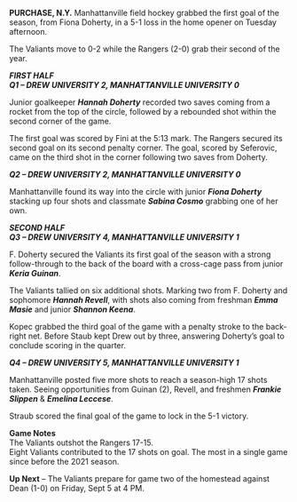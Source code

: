    
**PURCHASE, N.Y.**  Manhattanville field hockey grabbed the first goal of the season, from Fiona Doherty, in a 5-1 loss in the home opener on Tuesday afternoon.  
   
The Valiants move to 0-2 while the Rangers (2-0) grab their second of the year.  
   
***FIRST HALF***  
***Q1 – DREW UNIVERSITY 2, MANHATTANVILLE UNIVERSITY 0***  
   
Junior goalkeeper ***Hannah Doherty*** recorded two saves coming from a rocket from the top of the circle, followed by a rebounded shot within the second corner of the game.  
   
The first goal was scored by Fini at the 5:13 mark. The Rangers secured its second goal on its second penalty corner. The goal, scored by Seferovic, came on the third shot in the corner following two saves from Doherty.  
   
***Q2 – DREW UNIVERSITY 2, MANHATTANVILLE UNIVERSITY 0***  
   
Manhattanville found its way into the circle with junior ***Fiona Doherty*** stacking up four shots and classmate ***Sabina Cosmo*** grabbing one of her own.  
   
***SECOND HALF***   
***Q3 – DREW UNIVERSITY 4, MANHATTANVILLE UNIVERSITY 1***  
   
F. Doherty secured the Valiants its first goal of the season with a strong follow-through to the back of the board with a cross-cage pass from junior ***Keria Guinan***.  
   
The Valiants tallied on six additional shots. Marking two from F. Doherty and sophomore ***Hannah Revell***, with shots also coming from freshman ***Emma Masie*** and junior ***Shannon Keena***.  
   
Kopec grabbed the third goal of the game with a penalty stroke to the back-right net. Before Staub kept Drew out by three, answering Doherty’s goal to conclude scoring in the quarter.  
   
***Q4 – DREW UNIVERSITY 5, MANHATTANVILLE UNIVERSITY 1***  
   
Manhattanville posted five more shots to reach a season-high 17 shots taken. Seeing opportunities from Guinan (2), Revell, and freshmen ***Frankie Slippen*** & ***Emelina Leccese***.

Straub scored the final goal of the game to lock in the 5-1 victory.  
   
**Game Notes**  
The Valiants outshot the Rangers 17-15.  
Eight Valiants contributed to the 17 shots on goal. The most in a single game since before the 2021 season.  
   
**Up Next** – The Valiants prepare for game two of the homestead against Dean (1-0) on Friday, Sept 5 at 4 PM.  
 

